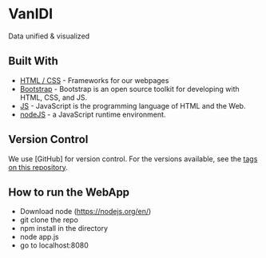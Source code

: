 # VanIDI
Data unified & visualized 
## Built With
* [HTML / CSS](https://www.w3schools.com/html/html_css.asp) - Frameworks for our webpages
* [Bootstrap](https://getbootstrap.com/) - Bootstrap is an open source toolkit for developing with HTML, CSS, and JS. 
* [JS](https://www.w3schools.com/js/) - JavaScript is the programming language of HTML and the Web.
* [nodeJS](https://nodejs.org/en/) - a JavaScript runtime environment.

## Version Control
We use [GitHub] for version control. For the versions available, see the [tags on this repository](https://github.com/yogiduzit/DecodeProject). 

## How to run the WebApp

* Download node (https://nodejs.org/en/)
* git clone the repo 
* npm install in the directory 
* node app.js 
* go to localhost:8080 
 
